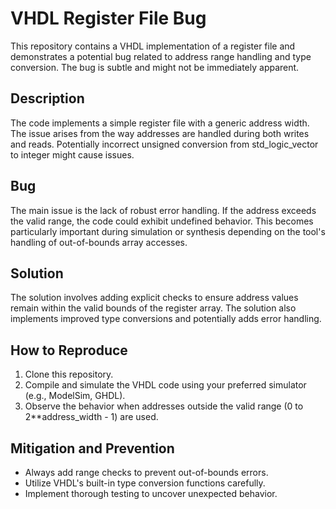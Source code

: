 # VHDL Register File Bug

This repository contains a VHDL implementation of a register file and demonstrates a potential bug related to address range handling and type conversion.  The bug is subtle and might not be immediately apparent.

## Description
The code implements a simple register file with a generic address width. The issue arises from the way addresses are handled during both writes and reads.  Potentially incorrect unsigned conversion from std_logic_vector to integer might cause issues. 

## Bug
The main issue is the lack of robust error handling.  If the address exceeds the valid range, the code could exhibit undefined behavior.  This becomes particularly important during simulation or synthesis depending on the tool's handling of out-of-bounds array accesses.

## Solution
The solution involves adding explicit checks to ensure address values remain within the valid bounds of the register array.  The solution also implements improved type conversions and potentially adds error handling.

## How to Reproduce
1. Clone this repository.
2. Compile and simulate the VHDL code using your preferred simulator (e.g., ModelSim, GHDL).
3.  Observe the behavior when addresses outside the valid range (0 to 2**address_width - 1) are used.

## Mitigation and Prevention
- Always add range checks to prevent out-of-bounds errors.
- Utilize VHDL's built-in type conversion functions carefully.
- Implement thorough testing to uncover unexpected behavior.

